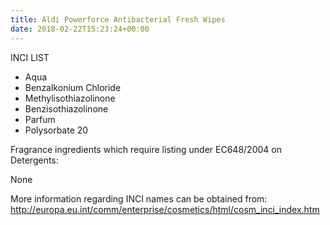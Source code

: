```yaml
---
title: Aldi Powerforce Antibacterial Fresh Wipes
date: 2018-02-22T15:23:24+00:00
---
```

INCI LIST

* Aqua
* Benzalkonium Chloride
* Methylisothiazolinone
* Benzisothiazolinone
* Parfum
* Polysorbate 20

Fragrance ingredients which require listing under EC648/2004 on Detergents:

None


More information regarding INCI names can be obtained from: http://europa.eu.int/comm/enterprise/cosmetics/html/cosm_inci_index.htm
